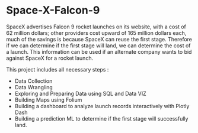 # Space-X-Falcon-9
SpaceX advertises Falcon 9 rocket launches on its website, with a cost of 62 million dollars; other providers cost upward of 165 million dollars each, much of the savings is because SpaceX can reuse the first stage. Therefore if we can determine if the first stage will land, we can determine the cost of a launch. This information can be used if an alternate company wants to bid against SpaceX for a rocket launch.

This project includes all necessary steps :

- Data Collection
- Data Wrangling 
- Exploring and Preparing Data using SQL and Data VIZ
- Building Maps using Folium
- Building a dashboard to analyze launch records interactively with Plotly Dash
- Building a prediction ML to determine if the first stage will successfully land.
